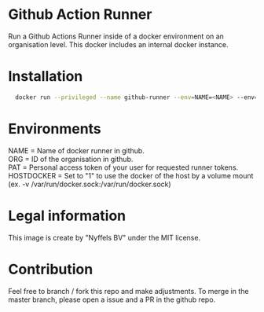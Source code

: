 # Github Action Runner 

Run a Github Actions Runner inside of a docker environment on an organisation level. This docker includes an internal docker instance. 

# Installation 

```bash
  docker run --privileged --name github-runner --env=NAME=<NAME> --env=ORG=<ORG> --env=PAT=<PAT> -d nyffelsit/github-runner:latest
```

# Environments 

NAME = Name of docker runner in github.  
ORG = ID of the organisation in github.  
PAT = Personal access token of your user for requested runner tokens.  
HOSTDOCKER = Set to "1" to use the docker of the host by a volume mount (ex. -v /var/run/docker.sock:/var/run/docker.sock)  

# Legal information
This image is create by "Nyffels BV" under the MIT license. 

# Contribution
Feel free to branch / fork this repo and make adjustments. To merge in the master branch, please open a issue and a PR in the github repo. 

